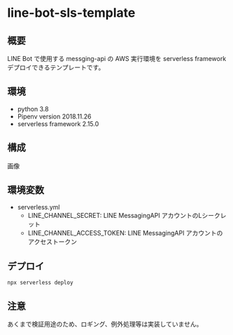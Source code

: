 # line-bot-sls-template

## 概要
LINE Bot で使用する messging-api の AWS 実行環境を serverless framework デプロイできるテンプレートです。

## 環境
- python 3.8
- Pipenv version 2018.11.26
- serverless framework 2.15.0

## 構成
画像

## 環境変数
- serverless.yml 
    - LINE_CHANNEL_SECRET: LINE MessagingAPI アカウントのLシークレット
    - LINE_CHANNEL_ACCESS_TOKEN: LINE MessagingAPI アカウントのアクセストークン

## デプロイ
```
npx serverless deploy
```

## 注意
あくまで検証用途のため、ロギング、例外処理等は実装していません。
